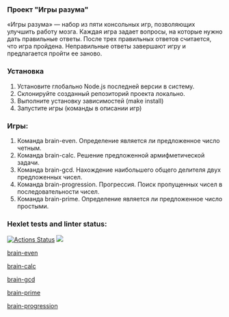 ### Проект "Игры разума"
«Игры разума» — набор из пяти консольных игр, позволяющих улучшить работу мозга. Каждая игра задает вопросы, на которые нужно дать правильные ответы. После трех правильных ответов считается, что игра пройдена. Неправильные ответы завершают игру и предлагается пройти ее заново. 

### Установка 

1. Установите глобально Node.js последней версии в систему.
2. Склонируйте созданный репозиторий проекта локально. 
3. Выполните установку зависимостей (make install)
4. Запустите игры (команды в описании игр)

### Игры:
1. Команда brain-even. Определение является ли предложенное число четным.
2. Команда brain-calc. Решение предложенной армифметической задачи.
3. Команда brain-gcd. Нахождение наибольшего общего делителя двух предложенных чисел.
4. Команда brain-progression. Прогрессия. Поиск пропущенных чисел в последовательности чисел.
5. Команда brain-prime. Определение является ли предложенное число простыми.

### Hexlet tests and linter status:
[![Actions Status](https://github.com/valeriot-fr/frontend-project-44/actions/workflows/hexlet-check.yml/badge.svg)](https://github.com/valeriot-fr/frontend-project-44/actions)
<a href="https://codeclimate.com/github/valeriot-fr/frontend-project-44/maintainability"><img src="https://api.codeclimate.com/v1/badges/294e83f9e2f0d530dfc5/maintainability" /></a>

<a href="./img/brain-even.jpg">brain-even</a>

<a href="./img/brain-calc.jpg">brain-calc</a>

<a href="./img/brain-gcd.jpg">brain-gcd</a>

<a href="./img/brain-prime.jpg">brain-prime</a>

<a href="./img/brain-progression.jpg">brain-progression</a>
